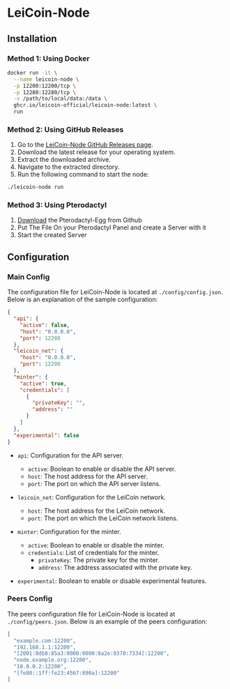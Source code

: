 # LeiCoin-Node

## Installation

### Method 1: Using Docker

```bash
docker run -it \
  --name leicoin-node \
  -p 12200:12200/tcp \
  -p 12280:12280/tcp \
  -v /path/to/local/data:/data \
  ghcr.io/leicoin-official/leicoin-node:latest \
  run
```

### Method 2: Using GitHub Releases

1. Go to the [LeiCoin-Node GitHub Releases page](https://github.com/leicoin-official/leicoin-node/releases).
2. Download the latest release for your operating system.
3. Extract the downloaded archive.
4. Navigate to the extracted directory.
5. Run the following command to start the node:

```bash
./leicoin-node run
```

### Method 3: Using Pterodactyl
1. <a href="https://raw.githubusercontent.com/LeiCoin-official/LeiCoin-Node/refs/heads/main/docker/ptero/egg-lei-coin-node.json" download="leicoin-node-egg.json" target="_blank">Download</a> the Pterodactyl-Egg from Github
2. Put The File On your Pterodactyl Panel and create a Server with it
3. Start the created Server

## Configuration

### Main Config
The configuration file for LeiCoin-Node is located at `./config/config.json`. Below is an explanation of the sample configuration:

```json
{
  "api": {
    "active": false,
    "host": "0.0.0.0",
    "port": 12280
  },
  "leicoin_net": {
    "host": "0.0.0.0",
    "port": 12200
  },
  "minter": {
    "active": true,
    "credentials": [
      {
        "privateKey": "",
        "address": ""
      }
    ]
  },
  "experimental": false
}
```

- `api`: Configuration for the API server.
  - `active`: Boolean to enable or disable the API server.
  - `host`: The host address for the API server.
  - `port`: The port on which the API server listens.

- `leicoin_net`: Configuration for the LeiCoin network.
  - `host`: The host address for the LeiCoin network.
  - `port`: The port on which the LeiCoin network listens.

- `minter`: Configuration for the minter.
  - `active`: Boolean to enable or disable the minter.
  - `credentials`: List of credentials for the minter.
    - `privateKey`: The private key for the minter.
    - `address`: The address associated with the private key.

- `experimental`: Boolean to enable or disable experimental features.

### Peers Config
The peers configuration file for LeiCoin-Node is located at `./config/peers.json`. Below is an example of the peers configuration:

```json
[
  "example.com:12200",
  "192.168.1.1:12200",
  "[2001:0db8:85a3:0000:0000:8a2e:0370:7334]:12200",
  "node.example.org:12200",
  "10.0.0.2:12200",
  "[fe80::1ff:fe23:4567:890a]:12200"
]
```


